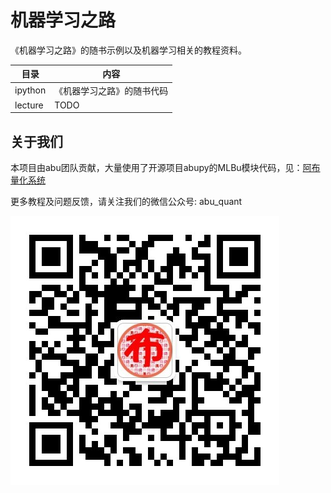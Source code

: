 # 机器学习之路


《机器学习之路》的随书示例以及机器学习相关的教程资料。

| 目录 | 内容 |
| ------| ------ | 
| ipython | 《机器学习之路》的随书代码 | 
| lecture | TODO |

## 关于我们

本项目由abu团队贡献，大量使用了开源项目abupy的MLBu模块代码，见：[阿布量化系统](https://github.com/bbfamily/abu)

更多教程及问题反馈，请关注我们的微信公众号: abu_quant

![](img/logo.jpg)

